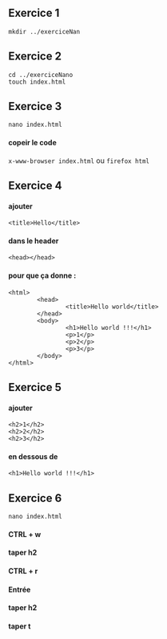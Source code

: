 Exercice 1
------

`mkdir ../exerciceNan`

Exercice 2
------

```
cd ../exerciceNano
touch index.html
```

Exercice 3
------

`nano index.html`

#### copeir le code

`x-www-browser index.html` ou `firefox html`

Exercice 4
------

#### ajouter 

`<title>Hello</title>` 

#### dans le header

`<head></head>`

#### pour que ça donne :

```<!DOCTYpE html>
<html>
        <head>
                <title>Hello world</title>
        </head>
        <body>
                <h1>Hello world !!!</h1>
                <p>1</p>
                <p>2</p>
                <p>3</p>
        </body>
</html>
```

Exercice 5
------

#### ajouter 

```
<h2>1</h2>
<h2>2</h2>
<h2>3</h2>
``` 

#### en dessous de 

`<h1>Hello world !!!</h1>`

Exercice 6
------

`nano index.html`

#### CTRL + w

#### taper h2

#### CTRL + r

#### Entrée

#### taper h2

#### taper t
